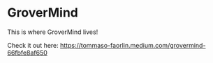 # GroverMind

This is where GroverMind lives! 

Check it out here: https://tommaso-faorlin.medium.com/grovermind-66fbfe8af650
